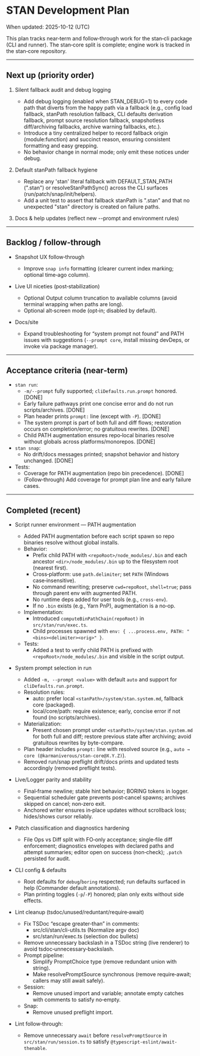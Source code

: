 # STAN Development Plan

When updated: 2025-10-12 (UTC)

This plan tracks near‑term and follow‑through work for the stan‑cli package (CLI and runner). The stan‑core split is complete; engine work is tracked in the stan‑core repository.

---

## Next up (priority order)

1. Silent fallback audit and debug logging
   - Add debug logging (enabled when STAN_DEBUG=1) to every code path that diverts from the happy path via a fallback (e.g., config load fallback, stanPath resolution fallback, CLI defaults derivation fallback, prompt source resolution fallback, snapshotless diff/archiving fallbacks, archive warning fallbacks, etc.).
   - Introduce a tiny centralized helper to record fallback origin (module:function) and succinct reason, ensuring consistent formatting and easy grepping.
   - No behavior change in normal mode; only emit these notices under debug.

2. Default stanPath fallback hygiene
   - Replace any 'stan' literal fallback with DEFAULT_STAN_PATH (".stan") or resolveStanPathSync() across the CLI surfaces (run/patch/snap/init/helpers).
   - Add a unit test to assert that fallback stanPath is ".stan" and that no unexpected "stan" directory is created on failure paths.

3. Docs & help updates (reflect new --prompt and environment rules)

---

## Backlog / follow‑through

- Snapshot UX follow‑through
  - Improve `snap info` formatting (clearer current index marking; optional time‑ago column).

- Live UI niceties (post‑stabilization)
  - Optional Output column truncation to available columns (avoid terminal wrapping when paths are long).
  - Optional alt‑screen mode (opt‑in; disabled by default).

- Docs/site
  - Expand troubleshooting for “system prompt not found” and PATH issues with suggestions (`--prompt core`, install missing devDeps, or invoke via package manager).

---

## Acceptance criteria (near‑term)

- `stan run`:
  - `-m/--prompt` fully supported; `cliDefaults.run.prompt` honored. [DONE]
  - Early failure pathways print one concise error and do not run scripts/archives. [DONE]
  - Plan header prints `prompt:` line (except with `-P`). [DONE]
  - The system prompt is part of both full and diff flows; restoration occurs on completion/error; no gratuitous rewrites. [DONE]
  - Child PATH augmentation ensures repo‑local binaries resolve without globals across platforms/monorepos. [DONE]
- `stan snap`:
  - No drift/docs messages printed; snapshot behavior and history unchanged. [DONE]
- Tests:
  - Coverage for PATH augmentation (repo bin precedence). [DONE]
  - (Follow‑through) Add coverage for prompt plan line and early failure cases.

---

## Completed (recent)

- Script runner environment — PATH augmentation
  - Added PATH augmentation before each script spawn so repo binaries resolve without global installs.
  - Behavior:
    - Prefix child PATH with `<repoRoot>/node_modules/.bin` and each ancestor `<dir>/node_modules/.bin` up to the filesystem root (nearest first).
    - Cross‑platform: use `path.delimiter`; set `PATH` (Windows case‑insensitive).
    - No command rewriting; preserve `cwd=repoRoot`, `shell=true`; pass through parent env with augmented PATH.
    - No runtime deps added for user tools (e.g., `cross-env`).
    - If no `.bin` exists (e.g., Yarn PnP), augmentation is a no‑op.
  - Implementation:
    - Introduced `computeBinPathChain(repoRoot)` in `src/stan/run/exec.ts`.
    - Child processes spawned with `env: { ...process.env, PATH: "<bins><delimiter><orig>" }`.
  - Tests:
    - Added a test to verify child PATH is prefixed with `<repoRoot>/node_modules/.bin` and visible in the script output.

- System prompt selection in run
  - Added `-m, --prompt <value>` with default `auto` and support for `cliDefaults.run.prompt`.
  - Resolution rules:
    - auto: prefer local `<stanPath>/system/stan.system.md`, fallback core (packaged).
    - local/core/path: require existence; early, concise error if not found (no scripts/archives).
  - Materialization:
    - Present chosen prompt under `<stanPath>/system/stan.system.md` for both full and diff; restore previous state after archiving; avoid gratuitous rewrites by byte-compare.
  - Plan header includes `prompt:` line with resolved source (e.g., `auto → core (@karmaniverous/stan-core@X.Y.Z)`).
  - Removed run/snap preflight drift/docs prints and updated tests accordingly (removed preflight tests).

- Live/Logger parity and stability
  - Final‑frame newline; stable hint behavior; BORING tokens in logger.
  - Sequential scheduler gate prevents post‑cancel spawns; archives skipped on cancel; non‑zero exit.
  - Anchored writer ensures in‑place updates without scrollback loss; hides/shows cursor reliably.

- Patch classification and diagnostics hardening
  - File Ops vs Diff split with FO‑only acceptance; single‑file diff enforcement; diagnostics envelopes with declared paths and attempt summaries; editor open on success (non‑check); `.patch` persisted for audit.

- CLI config & defaults
  - Root defaults for `debug`/`boring` respected; run defaults surfaced in help (Commander default annotations).
  - Plan printing toggles (`-p`/`-P`) honored; plan only exits without side effects.
- Lint cleanup (tsdoc/unused/reduntant/require‑await)
  - Fix TSDoc “escape greater‑than” in comments:
    - src/cli/stan/cli-utils.ts (Normalize argv doc)
    - src/stan/run/exec.ts (selection doc bullets)
  - Remove unnecessary backslash in a TSDoc string (live renderer) to avoid tsdoc‑unnecessary‑backslash.
  - Prompt pipeline:
    - Simplify PromptChoice type (remove redundant union with string).
    - Make resolvePromptSource synchronous (remove require‑await; callers may still await safely).
  - Session:
    - Remove unused import and variable; annotate empty catches with comments to satisfy no‑empty.
  - Snap:
    - Remove unused preflight import.

- Lint follow‑through:
  - Remove unnecessary `await` before `resolvePromptSource` in `src/stan/run/session.ts` to satisfy `@typescript-eslint/await-thenable`.
